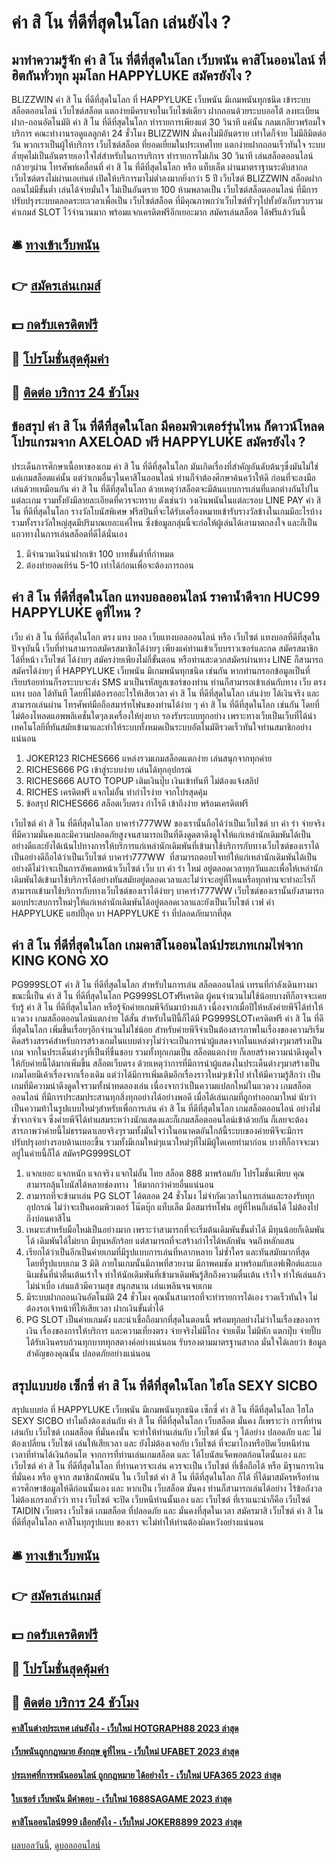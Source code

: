 # ค่า สิ โน ที่ดีที่สุดในโลก เล่นยังไง ?
## มาทำความรู้จัก ค่า สิ โน ที่ดีที่สุดในโลก เว็บพนัน คาสิโนออนไลน์ ที่ฮิตกันทั่วทุก มุมโลก HAPPYLUKE สมัครยังไง ?
BLIZZWIN ค่า สิ โน ที่ดีที่สุดในโลก ที่ HAPPYLUKE เว็บพนัน มีเกมพนันทุกชนิด เข้าระบบ สล็อตออนไลน์ เว็บไซต์สล็อต แตกง่ายมีครบจบในเว็บไซต์เดียว ฝากถอนด้วยระบบออโต้ ลงทะเบียน ฝาก-ถอนอัตโนมัติ ค่า สิ โน ที่ดีที่สุดในโลก ทำรายการเพียงแต่ 30 วินาที แค่นั้น กลมเกลียวพร้อมใจบริการ คณะทำงานรอดูแลลูกค้า 24 ชั่วโมง BLIZZWIN มั่นคงไม่มีอันตราย เท่าใดก็จ่าย ไม่มีลิมิตต่อวัน พวกเราเป็นผู้ให้บริการ เว็บไซต์สล็อต ที่ยอดเยี่ยมในประเทศไทย แตกง่ายฝากถอนเร็วทันใจ ระบบล้ำยุคไม่เป็นอันตรายเอาใจใส่สำหรับในการบริการ ทำรายการไม่เกิน 30 วินาที เล่นสล็อตออนไลน์ กล้วยๆผ่าน โทรศัพท์เคลื่อนที่ ค่า สิ โน ที่ดีที่สุดในโลก หรือ แท็บเล็ต ผ่านมาตราฐานระดับสากล เว็บไซต์ตรงไม่ผ่านเอเย่นต์ เปิดให้บริการมาไม่ต่ำลงมากยิ่งกว่า 5 ปี เว็บไซต์ BLIZZWIN สล็อตฝากถอนไม่มีขั้นต่ำ เล่นได้จ่ายมั่นใจ ไม่เป็นอันตราย 100 ห้ามพลาดเป็น เว็บไซต์สล็อตออนไลน์ ที่มีการปรับปรุงระบบตลอดระยะเวลาเพื่อเป็น เว็บไซต์สล็อต ที่มีคุณภาพกว่าเว็บไซต์ทั่วๆไปทั้งยังเก็บรวบรวมค่าเกมส์ SLOT ไว้จำนวนมาก พร้อมแจกเครดิตฟรีอีกเยอะมาก สมัครเล่นสล็อต ได้ฟรีแล้ววันนี้

## 🛎 [ทางเข้าเว็บพนัน](https://bit.ly/3SdLNi2)
## 👉 [สมัครเล่นเกมส์](https://bit.ly/3SdLNi2)
## 💵 [กดรับเครดิตฟรี](https://bit.ly/3dyRKHj)
## 👑 [โปรโมชั่นสุดคุ้มค่า](https://bit.ly/3dyRKHj)
## 📱 [ติดต่อ บริการ 24 ชัวโมง](https://bit.ly/3dyRKHj)

## ข้อสรุป ค่า สิ โน ที่ดีที่สุดในโลก มีคอมพิวเตอร์รุ่นไหน ก็ดาวน์โหลดโปรแกรมจาก AXELOAD ฟรี HAPPYLUKE สมัครยังไง ?
ประเด็นการศึกษาเนื้อหาของเกม ค่า สิ โน ที่ดีที่สุดในโลก มันเกิดเรื่องที่สำคัญอันดับต้นๆซึ่งมันไม่ใช่แค่เกมสล็อตแค่นั้น แต่ว่าเกมอื่นๆในคาสิโนออนไลน์ ท่านก็จำต้องศึกษาค้นคว้าให้ดี ก่อนที่จะลงมือเล่นด้วยเหมือนกัน ค่า สิ โน ที่ดีที่สุดในโลก ด้วยเหตุว่าสล็อตจะมีต้นแบบการเล่นที่แตกต่างกันไปในแต่ละเกม รวมทั้งยังมีลายละเอียดที่ควรจะทราบ ดังเช่นว่า วงเงินพนันในแต่ละรอบ LINE PAY ค่า สิ โน ที่ดีที่สุดในโลก รางวัลโบนัสพิเศษ ฟรีสปินที่จะได้รับเครื่องหมายเข้ารับรางวัลข้างในเกมมีอะไรบ้าง รวมทั้งรางวัลใหญ่สุดมีปริมาณเยอะแค่ไหน ซึ่งข้อมูลกลุ่มนี้จะก่อให้ผู้เล่นได้เอามาตกลงใจ และก็เป็นแถวทางในการเล่นสล็อตที่ดีได้นั่นเอง
1. มีจำนวนเงินนำฝากเข้า 100 บาทขั้นต่ำที่กำหมด
2. ต้องทำยอดเทิร์น 5-10 เท่าได้ก่อนเพื่อจะต้องการถอน

## ค่า สิ โน ที่ดีที่สุดในโลก แทงบอลออนไลน์ ราคาน้ำดีจาก HUC99 HAPPYLUKE ดูที่ไหน ?
เว็บ ค่า สิ โน ที่ดีที่สุดในโลก ตรง แทง บอล เว็บแทงบอลออนไลน์ หรือ เว็บไซต์ แทงบอลที่ดีที่สุดในปัจจุบันนี้ เว็บที่ท่านสามารถสมัครสมาชิกได้ง่ายๆ เพียงแค่ท่านเข้าเว็บบราวเซอร์และกด สมัครสมาชิก ได้ที่หน้า เว็บไซต์ ได้ง่ายๆ สมัครง่ายเพียงไม่กี่ขั้นตอน หรือท่านสะดวกสมัครผ่านทาง LINE ก็สามารถสมัครได้ง่ายๆ ที่ HAPPYLUKE เว็บพนัน มีเกมพนันทุกชนิด เช่นกัน หากท่านกรอกข้อมูลเป็นที่เรียบร้อยท่านก็รอระบบจะส่ง SMS มาเป็นรหัสยูสเซอร์ของท่าน ท่านก็สามารถเข้าเล่นกับทาง เว็บ ตรง แทง บอล ได้ทันที โดยที่ไม่ต้องรออะไรให้เสียเวลา ค่า สิ โน ที่ดีที่สุดในโลก เล่นง่าย ได้เงินจริง และสามารถเล่นผ่าน โทรศัพท์มือถือสมาร์ทโฟนของท่านได้ง่าย ๆ ค่า สิ โน ที่ดีที่สุดในโลก เช่นกัน โดยที่ไม่ต้องโหลดแอพพลิเคชั่นใดๆลงเครื่องให้ยุ่งยาก รองรับระบบทุกอย่าง เพราะทางเว็บเป็นเว็บที่ได้นำเทคโนโลยีที่ทันสมัยเข้ามาและทำให้ระบบทั้งหมดเป็นระบบอัตโนมัติรวดเร็วทันใจท่านสมาชิกอย่างแน่นอน
1. JOKER123 RICHES666 แหล่งรวมเกมสล็อตแตกง่าย เล่นสนุกจากทุกค่าย
2. RICHES666 PG เข้าสู่ระบบง่าย เล่นได้ทุกอุปกรณ์
3. RICHES666 AUTO TOPUP เติมเงินปุ๊บ เงินเข้าทันที ไม่ต้องแจ้งสลิป
4. RICHES เครดิตฟรี แจกไม่อั้น ทำกำไรง่าย จากโปรสุดคุ้ม
5. ข้อสรุป RICHES666 สล็อตเว็บตรง กำไรดี เข้าถึงง่าย พร้อมเครดิตฟรี

เว็บไซต์ ค่า สิ โน ที่ดีที่สุดในโลก บาคาร่า777WW ของเรานั้นถือได้ว่าเป็นเว็บไซต์ บา ค่า ร่า จ่ายจริง ที่มีความมั่นคงและมีความปลอดภัยสูงจนสามารถเป็นที่ดึงดูดตาดึงดูใจให้แก่เหล่านักเดิมพันได้เป็นอย่างดีและยังได้เน้นไปทางการให้บริการแก่เหล่านักเดิมพันที่เข้ามาใช้บริการกับทางเว็บไซต์ของเราได้เป็นอย่างดีถือได้ว่าเป็นเว็บไซต์ บาคาร่า777WW  ที่สามารถตอบโจทย์ให้แก่เหล่านักเดิมพันได้เป็นอย่างดีไม่ว่าจะเป็นการอัพเดทหน้าเว็บไซต์ เว็บ บา ค่า ร่า ใหม่ อยู่ตลอดเวลาทุกวันและเพื่อให้เหล่านักเดิมพันได้เข้ามาใช้บริการได้อย่างทันสมัยอยู่ตลอดเวลาและไม่ว่าจะอยู่ที่ไหนหรือทุกท่านจะทำอะไรก็สามารถเข้ามาใช้บริการกับทางเว็บไซต์ของเราได้ง่ายๆ บาคาร่า777WW เว็บไซต์ของเรานั้นยังสามารถมอบประสบการใหม่ๆให้แก่เหล่านักเดิมพันได้อยู่ตลอดเวลาและยังเป็นเว็บไซต์ เวฟ ค่า HAPPYLUKE แฮปปี้ลุค บา HAPPYLUKE ร่า ที่ปลอดภัยมากที่สุด

## ค่า สิ โน ที่ดีที่สุดในโลก เกมคาสิโนออนไลน์ประเภทเกมไพ่จาก KING KONG XO
PG999SLOT ค่า สิ โน ที่ดีที่สุดในโลก สำหรับในการเล่น สล็อตออนไลน์ เทรนที่กำลังเดินทางมาขณะนี้เป็น ค่า สิ โน ที่ดีที่สุดในโลก PG999SLOTฟรีเครดิต ผู้คนจำนวนไม่ใช้น้อยบางทีก็อาจจะเคยรับรู้ ค่า สิ โน ที่ดีที่สุดในโลก หรือรู้จักค่ายเกมพีจีกันมาบ้างแล้ว เนื่องจากเมื่อปีให้หลังค่ายพีจีได้ทำให้แวดวง เกมสล็อตออนไลน์แตกง่าย ได้สั่น สำหรับในปีนี้ก็ได้มี PG999SLOTเครดิตฟรี ค่า สิ โน ที่ดีที่สุดในโลก เพิ่มขึ้นเรื่อยๆอีกจำนวนไม่ใช่น้อย สำหรับค่ายพีจีจำเป็นต้องสารภาพในเรื่องของความริเริ่มคิดสร้างสรรค์สำหรับการสร้างเกมในแบบต่างๆไม่ว่าจะเป็นการนำผู้แสดงจากในแหล่งต่างๆมาสร้างเป็นเกม จากในประเด็นต่างๆที่เป็นที่ชื่นชอบ รวมทั้งทุกเกมเป็น สล็อตแตกง่าย ก็เลยสร้างความน่าดึงดูดใจให้กับค่ายนี้ได้มากเพิ่มขึ้น สล็อตเว็บตรง ด้วยเหตุว่าการที่มีการนำผู้แสดงในประเด็นต่างๆมาสร้างเป็นเกมโดยมีเค้าเรื่องจากเรื่องเดิม แต่ว่าได้มีการเพิ่มเติมอีกเรื่องราวใหม่ๆเข้าไป ทำให้มีความรู้สึกว่า เป็นเกมที่มีความน่าดึงดูดใจรวมทั้งน่าทดลองเล่น เนื่องจากว่าเป็นความแปลกใหม่ในแวดวง เกมสล็อตออนไลน์ ที่มีการประสมประสานทุกสิ่งทุกอย่างได้อย่างพอดี เมื่อได้เล่นเกมที่ถูกทำออกมาใหม่ นับว่าเป็นความท้าในรูปแบบใหม่ๆสำหรับเพื่อการเล่น ค่า สิ โน ที่ดีที่สุดในโลก เกมสล็อตออนไลน์ อย่างไม่ซ้ำจากจำเจ ซึ่งค่ายพีจีได้ทำผสมระหว่างนักแสดงและก็เกมสล็อตออนไลน์เข้าด้วยกัน ก็เลยจะต้องสารภาพว่าค่ายนี้ไม่ธรรมดาเลยจริงๆรวมทั้งมั่นใจว่าในอนาคตอันใกล้นี้ระบบของค่ายพีจีจะมีการปรับปรุงอย่างรอบด้านเยอะขึ้น รวมทั้งมีเกมใหม่ๆแนวใหม่ๆที่ไม่มีผู้ใดเคยทำมาก่อน บางทีก็อาจจะมาอยู่ในค่ายนี้ก็ได้ สมัครPG999SLOT
1. แจกเยอะ แจกหนัก แจกจริง แจกไม่อั้น ไทย สล็อต 888 มาพร้อมกับ โปรโมชั่นเพียบ คุณสามารถลุ้นโบนัสได้หลายช่องทาง  ให้มากกว่าค่ายอื่นแน่นอน
2. สามารถที่จะข้ามาเล่น PG SLOT ได้ตลอด 24 ชั่วโมง ไม่จำกัดเวลาในการเล่นและรองรับทุกอุปกรณ์ ไม่ว่าจะเป็นคอมพิวเตอร์ โน๊ตบุ๊ก แท็บเล็ต มือสมาร์ทโฟน อยู่ที่ไหนก็เล่นได้ ไม่ต้องไปถึงบ่อนคาสิโน
3. เหมาะสำหรับมือใหม่เป็นอย่างมาก เพราะว่าสามารถที่จะเริ่มต้นเดิมพันขั้นต่ำได้ มีทุนน้อยก็เดิมพันได้ เดิมพันได้ไม่ยาก มีทุนหลักร้อย แต่สามารถที่จะสร้างกำไรได้หลักพัน จนถึงหลักแสน
4. เรียกได้ว่าเป็นอีกเป็นค่ายเกมที่มีรูปแบบการเล่นที่หลากหลาย ไม่ซ้ำใคร และทันสมัยมากที่สุด โดยที่รูปแบบเกม 3 มิติ ภายในเกมนั้นมีภาพที่สวยงาม มีภาพคมชัด มาพร้อมกับเอฟเฟ็กต์และแอนิเมชั่นที่น่าตื่นเต้นเร้าใจ ทำให้นักเดิมพันที่เข้ามาเดิมพันรู้สึกถึงความตื่นเต้น เร้าใจ ทำให้เล่นแล้วไม่น่าเบื่อ เล่นแล้วมีความสุข สนุกสนาน เล่นเพลินจนจบเกม
5. มีระบบฝากถอนเงินอัตโนมัติ 24 ชั่วโมง คุณนั้นสามารถที่จะทำรายการได้เอง รวดเร็วทันใจ ไม่ต้องรอเจ้าหน้าที่ให้เสียเวลา ฝากเงินขั้นต่ำได้
6. PG SLOT เป็นค่ายเกมดัง และน่าเชื่อถือมากที่สุดในตอนนี้ พร้อมทุกอย่างไม่ว่าในเรื่องของการเงิน เรื่องของการให้บริการ และความเที่ยงตรง จ่ายจริงไม่มีโกง จ่ายเต็ม ไม่มีหัก แตกปุ๊บ จ่ายปั๊บ ได้รับเงินครบถ้วนทุกบาททุกสตางค์อย่างแน่นอน รับรองตามมาตรฐานสากล มั่นใจได้เลยว่า ข้อมูลสำคัญของคุณนั้น ปลอดภัยอย่างแน่นอน

## สรุปแบบย่อ เซ็กซี่ ค่า สิ โน ที่ดีที่สุดในโลก ไฮโล SEXY SICBO
สรุปแบบย่อ ที่ HAPPYLUKE เว็บพนัน มีเกมพนันทุกชนิด เซ็กซี่ ค่า สิ โน ที่ดีที่สุดในโลก ไฮโล SEXY SICBO ทำไมถึงต้องเล่นกับ ค่า สิ โน ที่ดีที่สุดในโลก เว็บสล็อต มั่นคง ก็เพราะว่า การที่ท่านเล่นกับ เว็บไซต์ เกมสล็อต ที่มั่นคงนั้น จะทำให้ท่านเล่นกับ เว็บไซต์ นั้น ๆ ได้อย่าง ปลอดภัย และ ไม่ต้องเปลี่ยน เว็บไซต์ เล่นให้เสียเวลา และ ยังไม่ต้องเจอกับ เว็บไซต์ ที่จะมาโกงหรือปิดเว็บหนีท่าน เวลาที่ท่านได้เงินก้อนโต จากการที่ท่านเล่นเกมสล็อต และ ได้โบนัสแจ็คพอตก้อนโตนั้นเอง และ เว็บไซต์ ค่า สิ โน ที่ดีที่สุดในโลก ที่ท่านควรจะเล่น ควรจะเป็น เว็บไซต์ ที่เชื่อถือได้ หรือ มีฐานการเงินที่มั่นคง หรือ ดูจาก สมาชิกนักพนัน ใน เว็บไซต์ ค่า สิ โน ที่ดีที่สุดในโลก ก็ได้ ที่ได้มาสมัครหรือท่านควรศึกษาข้อมูลให้ดีก่อนนั้นเอง และ หากเป็น เว็บสล็อต มั่นคง ท่านก็สามารถเล่นได้อย่าง ไร้ข้อกังวล ไม่ต้องเกรงกลัวว่า ทาง เว็บไซต์ จะปิด เว็บหนีท่านนั้นเอง และ เว็บไซต์ ที่เราแนะนำก็คือ เว็บไซต์ TAIDIN เว็บตรง เว็บไซต์ เกมสล็อต ที่ปลอดภัย และ มั่นคงที่สุดในเวลา สมัครมาสิ เว็บไซต์ ค่า สิ โน ที่ดีที่สุดในโลก คาสิโนทุกรูปแบบ ของเรา จะไม่ทำให้ท่านต้องผิดหวังอย่างแน่นอน

## 🛎 [ทางเข้าเว็บพนัน](https://bit.ly/3SdLNi2)
## 👉 [สมัครเล่นเกมส์](https://bit.ly/3SdLNi2)
## 💵 [กดรับเครดิตฟรี](https://bit.ly/3dyRKHj)
## 👑 [โปรโมชั่นสุดคุ้มค่า](https://bit.ly/3dyRKHj)
## 📱 [ติดต่อ บริการ 24 ชัวโมง](https://bit.ly/3dyRKHj)

#### [คาสิโนต่างประเทศ เล่นยังไง - เว็บใหม่ HOTGRAPH88 2023 ล่าสุด](https://atom.io/themes/คาสิโนต่างประเทศ%20เล่นยังไง%20-%20เว็บใหม่%20hotgraph88%202023%20ล่าสุด)
#### [เว็บพนันถูกกฎหมาย อังกฤษ ดูที่ไหน - เว็บใหม่ UFABET 2023 ล่าสุด](https://atom.io/themes/เว็บพนันถูกกฎหมาย%20อังกฤษ%20ดูที่ไหน%20-%20เว็บใหม่%20ufabet%202023%20ล่าสุด)
#### [ประเทศที่การพนันออนไลน์ ถูกกฎหมาย ได้อย่างไร - เว็บใหม่ UFA365 2023 ล่าสุด](https://atom.io/themes/ประเทศที่การพนันออนไลน์%20ถูกกฎหมาย%20ได้อย่างไร%20-%20เว็บใหม่%20ufa365%202023%20ล่าสุด)
#### [ใบเซอร์ เว็บพนัน มีคำตอบ - เว็บใหม่ 1688SAGAME 2023 ล่าสุด](https://atom.io/themes/ใบเซอร์%20เว็บพนัน%20มีคำตอบ%20-%20เว็บใหม่%201688sagame%202023%20ล่าสุด)
#### [คาสิโนออนไลน์999 เลือกยังไง - เว็บใหม่ JOKER8899 2023 ล่าสุด](https://atom.io/themes/คาสิโนออนไลน์999%20เลือกยังไง%20-%20เว็บใหม่%20joker8899%202023%20ล่าสุด)

[ผลบอลวันนี้](https://siamsport.tv "ผลบอลวันนี้"), [ดูบอลออนไลน์](https://siamsport.tv/ดูบอลสด "ดูบอลออนไลน์")